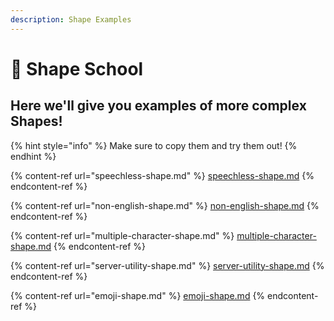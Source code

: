 ```yaml
---
description: Shape Examples
---
```


# 🏫 Shape School

## Here we'll give you examples of more complex Shapes!

{% hint style="info" %}
Make sure to copy them and try them out!
{% endhint %}

{% content-ref url="speechless-shape.md" %}
[speechless-shape.md](speechless-shape.md)
{% endcontent-ref %}

{% content-ref url="non-english-shape.md" %}
[non-english-shape.md](non-english-shape.md)
{% endcontent-ref %}

{% content-ref url="multiple-character-shape.md" %}
[multiple-character-shape.md](multiple-character-shape.md)
{% endcontent-ref %}

{% content-ref url="server-utility-shape.md" %}
[server-utility-shape.md](server-utility-shape.md)
{% endcontent-ref %}

{% content-ref url="emoji-shape.md" %}
[emoji-shape.md](emoji-shape.md)
{% endcontent-ref %}
